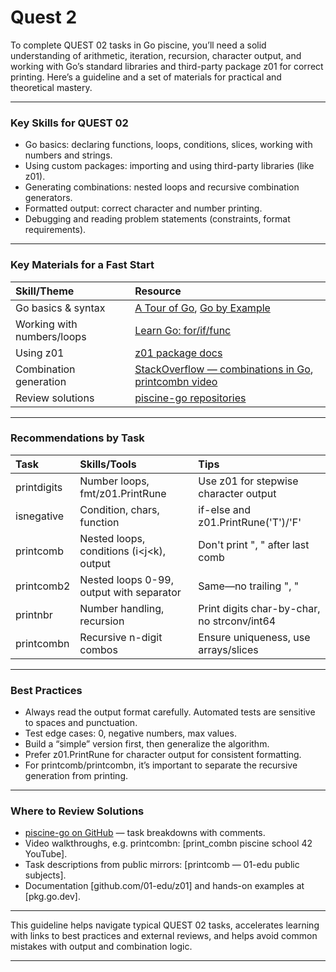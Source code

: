 

# Quest 2

To complete QUEST 02 tasks in Go piscine, you’ll need a solid understanding of arithmetic, iteration, recursion, character output, and working with Go’s standard libraries and third-party package z01 for correct printing. Here’s a guideline and a set of materials for practical and theoretical mastery.

***

### Key Skills for QUEST 02

- Go basics: declaring functions, loops, conditions, slices, working with numbers and strings.
- Using custom packages: importing and using third-party libraries (like z01).
- Generating combinations: nested loops and recursive combination generators.
- Formatted output: correct character and number printing.
- Debugging and reading problem statements (constraints, format requirements).

***

### Key Materials for a Fast Start

| Skill/Theme | Resource |
| :-- | :-- |
| Go basics \& syntax | [A Tour of Go](https://tour.golang.org/), [Go by Example](https://gobyexample.com/) |
| Working with numbers/loops | [Learn Go: for/if/func](https://gobyexample.com/for) |
| Using z01 | [z01 package docs](https://pkg.go.dev/github.com/01-edu/z01) |
| Combination generation | [StackOverflow — combinations in Go](https://stackoverflow.com/questions/30226438/generate-combinations-in-go), [printcombn video](https://www.youtube.com/watch?v=_B54KZTjlKU) |
| Review solutions | [piscine-go repositories](https://github.com/ealhayki/piscine-go) |


***

### Recommendations by Task

| Task | Skills/Tools | Tips |
| :-- | :-- | :-- |
| printdigits | Number loops, fmt/z01.PrintRune | Use z01 for stepwise character output |
| isnegative | Condition, chars, function | if-else and z01.PrintRune('T')/'F' |
| printcomb | Nested loops, conditions (i<j<k), output | Don't print ", " after last comb |
| printcomb2 | Nested loops 0-99, output with separator | Same—no trailing ", " |
| printnbr | Number handling, recursion | Print digits char-by-char, no strconv/int64 |
| printcombn | Recursive n-digit combos | Ensure uniqueness, use arrays/slices |


***

### Best Practices

- Always read the output format carefully. Automated tests are sensitive to spaces and punctuation.
- Test edge cases: 0, negative numbers, max values.
- Build a “simple” version first, then generalize the algorithm.
- Prefer z01.PrintRune for character output for consistent formatting.
- For printcomb/printcombn, it’s important to separate the recursive generation from printing.

***

### Where to Review Solutions

- [piscine-go on GitHub](https://github.com/ealhayki/piscine-go) — task breakdowns with comments.
- Video walkthroughs, e.g. printcombn: [print_combn piscine school 42 YouTube].
- Task descriptions from public mirrors: [printcomb — 01-edu public subjects].
- Documentation [github.com/01-edu/z01] and hands-on examples at [pkg.go.dev].

***

This guideline helps navigate typical QUEST 02 tasks, accelerates learning with links to best practices and external reviews, and helps avoid common mistakes with output and combination logic.

***

